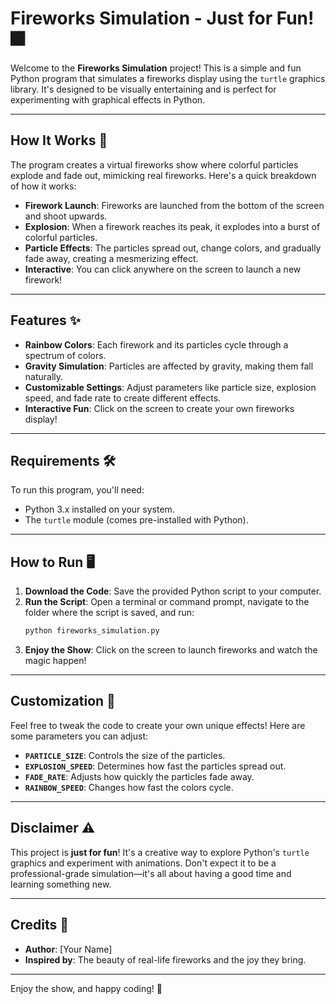 # Fireworks Simulation - Just for Fun! 🎆

Welcome to the **Fireworks Simulation** project! This is a simple and fun Python program that simulates a fireworks display using the `turtle` graphics library. It's designed to be visually entertaining and is perfect for experimenting with graphical effects in Python.

---

## How It Works 🚀

The program creates a virtual fireworks show where colorful particles explode and fade out, mimicking real fireworks. Here's a quick breakdown of how it works:

- **Firework Launch**: Fireworks are launched from the bottom of the screen and shoot upwards.
- **Explosion**: When a firework reaches its peak, it explodes into a burst of colorful particles.
- **Particle Effects**: The particles spread out, change colors, and gradually fade away, creating a mesmerizing effect.
- **Interactive**: You can click anywhere on the screen to launch a new firework!

---

## Features ✨

- **Rainbow Colors**: Each firework and its particles cycle through a spectrum of colors.
- **Gravity Simulation**: Particles are affected by gravity, making them fall naturally.
- **Customizable Settings**: Adjust parameters like particle size, explosion speed, and fade rate to create different effects.
- **Interactive Fun**: Click on the screen to create your own fireworks display!

---

## Requirements 🛠️

To run this program, you'll need:

- Python 3.x installed on your system.
- The `turtle` module (comes pre-installed with Python).

---

## How to Run 🖥️

1. **Download the Code**: Save the provided Python script to your computer.
2. **Run the Script**: Open a terminal or command prompt, navigate to the folder where the script is saved, and run:
   ```bash
   python fireworks_simulation.py
   ```
3. **Enjoy the Show**: Click on the screen to launch fireworks and watch the magic happen!

---

## Customization 🎨

Feel free to tweak the code to create your own unique effects! Here are some parameters you can adjust:

- **`PARTICLE_SIZE`**: Controls the size of the particles.
- **`EXPLOSION_SPEED`**: Determines how fast the particles spread out.
- **`FADE_RATE`**: Adjusts how quickly the particles fade away.
- **`RAINBOW_SPEED`**: Changes how fast the colors cycle.

---

## Disclaimer ⚠️

This project is **just for fun**! It's a creative way to explore Python's `turtle` graphics and experiment with animations. Don't expect it to be a professional-grade simulation—it's all about having a good time and learning something new.

---

## Credits 🙌

- **Author**: [Your Name]
- **Inspired by**: The beauty of real-life fireworks and the joy they bring.

---

Enjoy the show, and happy coding! 🎇
